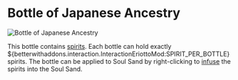 # Bottle of Japanese Ancestry

![Bottle of Japanese Ancestry](item:betterwithaddons:ancestry_bottle@0)

This bottle contains [spirits](../mechanics/spirits.md). Each bottle can hold exactly ${betterwithaddons.interaction.InteractionEriottoMod:SPIRIT_PER_BOTTLE} spirits.
The bottle can be applied to Soul Sand by right-clicking to [infuse](../blocks/ancestrysand.md) the spirits into the Soul Sand.